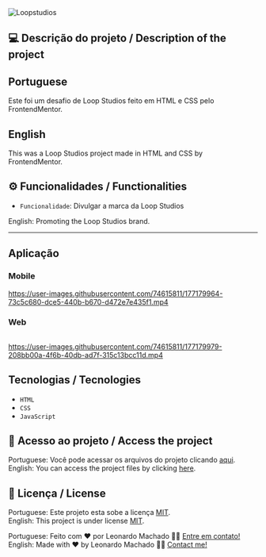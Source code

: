 <img src="https://github.com/user-attachments/assets/2217fb28-34fb-4dc4-8049-1e8125dcb064" alt="Loopstudios">

## 💻 Descrição do projeto / Description of the project

<h2>Portuguese</h2> Este foi um desafio de Loop Studios feito em HTML e CSS pelo FrontendMentor. <br>

<h2>English</h2> This was a Loop Studios project made in HTML and CSS by FrontendMentor.

## ⚙️ Funcionalidades / Functionalities
- `Funcionalidade`: Divulgar a marca da Loop Studios
        
English: Promoting the Loop Studios brand.
        
---

## Aplicação

### Mobile

<p align="center">

https://user-images.githubusercontent.com/74615811/177179964-73c5c680-dce5-440b-b670-d472e7e435f1.mp4

</p>

### Web

<p align="center" style="display: flex; align-items: flex-start; justify-content: center;">

https://user-images.githubusercontent.com/74615811/177179979-208bb00a-4f6b-40db-ad7f-315c13bcc11d.mp4

</p>

 ## Tecnologias / Tecnologies
- ``HTML``
- ``CSS``
- ``JavaScript``

## 📁 Acesso ao projeto / Access the project

Portuguese: Você pode acessar os arquivos do projeto clicando [aqui](https://github.com/LeonardoMancilha/Loopstudios/find/main). <br>
English: You can access the project files by clicking [here](https://github.com/LeonardoMancilha/Loopstudios/find/main).

## 📝 Licença / License

Portuguese: Este projeto esta sobe a licença [MIT](./LICENSE). <br>
English: This project is under license [MIT](./LICENSE).

Portuguese: Feito com ❤️ por Leonardo Machado 👋🏽 [Entre em contato!](https://www.linkedin.com/in/leonardomancilha/) <br>
English: Made with ❤️ by Leonardo Machado 👋🏽 [Contact me!](https://www.linkedin.com/in/leonardomancilha/)
